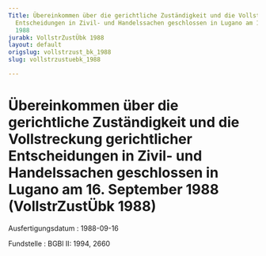 ```yaml
---
Title: Übereinkommen über die gerichtliche Zuständigkeit und die Vollstreckung gerichtlicher
  Entscheidungen in Zivil- und Handelssachen geschlossen in Lugano am 16. September
  1988
jurabk: VollstrZustÜbk 1988
layout: default
origslug: vollstrzust_bk_1988
slug: vollstrzustuebk_1988

---
```


# Übereinkommen über die gerichtliche Zuständigkeit und die Vollstreckung gerichtlicher Entscheidungen in Zivil- und Handelssachen geschlossen in Lugano am 16. September 1988 (VollstrZustÜbk 1988)

Ausfertigungsdatum
:   1988-09-16

Fundstelle
:   BGBl II: 1994, 2660

